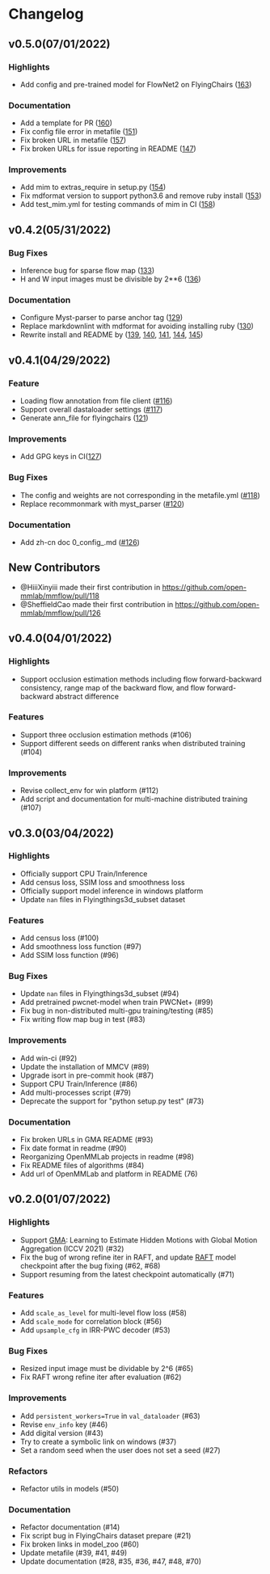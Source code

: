 # Changelog

## v0.5.0(07/01/2022)

### Highlights

- Add config and pre-trained model for FlowNet2 on FlyingChairs ([163](https://github.com/open-mmlab/mmflow/pull/163))

### Documentation

- Add a template for PR ([160](https://github.com/open-mmlab/mmflow/pull/160))
- Fix config file error in metafile ([151](https://github.com/open-mmlab/mmflow/pull/151))
- Fix broken URL in metafile ([157](https://github.com/open-mmlab/mmflow/pull/157))
- Fix broken URLs for issue reporting in README ([147](https://github.com/open-mmlab/mmflow/pull/147))

### Improvements

- Add mim to extras_require in setup.py ([154](https://github.com/open-mmlab/mmflow/pull/154))
- Fix mdformat version to support python3.6 and remove ruby install ([153](https://github.com/open-mmlab/mmflow/pull/153))
- Add test_mim.yml for testing commands of mim in CI ([158](https://github.com/open-mmlab/mmflow/pull/158))

## v0.4.2(05/31/2022)

### Bug Fixes

- Inference bug for sparse flow map ([133](https://github.com/open-mmlab/mmflow/pull/133))
- H and W input images must be divisible by 2\*\*6 ([136](https://github.com/open-mmlab/mmflow/pull/136))

### Documentation

- Configure Myst-parser to parse anchor tag ([129](https://github.com/open-mmlab/mmflow/pull/129))
- Replace markdownlint with mdformat for avoiding installing ruby ([130](https://github.com/open-mmlab/mmflow/pull/130))
- Rewrite install and README by ([139](https://github.com/open-mmlab/mmflow/pull/139), [140](https://github.com/open-mmlab/mmflow/pull/140),
  [141](https://github.com/open-mmlab/mmflow/pull/141), [144](https://github.com/open-mmlab/mmflow/pull/144), [145](https://github.com/open-mmlab/mmflow/pull/145))

## v0.4.1(04/29/2022)

### Feature

- Loading flow annotation from file client ([#116](https://github.com/open-mmlab/mmflow/pull/116))
- Support overall dastaloader settings ([#117](https://github.com/open-mmlab/mmflow/pull/117))
- Generate ann_file for flyingchairs ([121](https://github.com/open-mmlab/mmflow/pull/121))

### Improvements

- Add GPG keys in CI([127](https://github.com/open-mmlab/mmflow/pull/127))

### Bug Fixes

- The config and weights are not corresponding in the metafile.yml ([#118](https://github.com/open-mmlab/mmflow/pull/118))
- Replace recommonmark with myst_parser ([#120](https://github.com/open-mmlab/mmflow/pull/120))

### Documentation

- Add zh-cn doc 0_config\_.md ([#126](https://github.com/open-mmlab/mmflow/pull/126))

## New Contributors

- @HiiiXinyiii made their first contribution in https://github.com/open-mmlab/mmflow/pull/118
- @SheffieldCao made their first contribution in https://github.com/open-mmlab/mmflow/pull/126

## v0.4.0(04/01/2022)

### Highlights

- Support occlusion estimation methods including flow forward-backward consistency, range map of the backward flow, and flow forward-backward abstract difference

### Features

- Support three occlusion estimation methods (#106)
- Support different seeds on different ranks when distributed training (#104)

### Improvements

- Revise collect_env for win platform (#112)
- Add script and documentation for multi-machine distributed training (#107)

## v0.3.0(03/04/2022)

### Highlights

- Officially support CPU Train/Inference
- Add census loss, SSIM loss and smoothness loss
- Officially support model inference in windows platform
- Update `nan` files in Flyingthings3d_subset dataset

### Features

- Add census loss (#100)
- Add smoothness loss function (#97)
- Add SSIM loss function (#96)

### Bug Fixes

- Update `nan` files in Flyingthings3d_subset (#94)
- Add pretrained pwcnet-model when train PWCNet+ (#99)
- Fix bug in non-distributed multi-gpu training/testing (#85)
- Fix writing flow map bug in test (#83)

### Improvements

- Add win-ci (#92)
- Update the installation of MMCV (#89)
- Upgrade isort in pre-commit hook (#87)
- Support CPU Train/Inference (#86)
- Add multi-processes script (#79)
- Deprecate the support for "python setup.py test" (#73)

### Documentation

- Fix broken URLs in GMA README (#93)
- Fix date format in readme (#90)
- Reorganizing OpenMMLab projects in readme (#98)
- Fix README files of algorithms (#84)
- Add url of OpenMMLab and platform in README (76)

## v0.2.0(01/07/2022)

### Highlights

- Support [GMA](../../configs/gma/README.md): Learning to Estimate Hidden Motions with Global Motion Aggregation (ICCV 2021) (#32)
- Fix the bug of wrong refine iter in RAFT, and update [RAFT](../../configs/raft/README.md) model checkpoint after the bug fixing (#62, #68)
- Support resuming from the latest checkpoint automatically (#71)

### Features

- Add `scale_as_level` for multi-level flow loss (#58)
- Add `scale_mode` for correlation block (#56)
- Add `upsample_cfg` in IRR-PWC decoder (#53)

### Bug Fixes

- Resized input image must be dividable by 2^6 (#65)
- Fix RAFT wrong refine iter after evaluation (#62)

### Improvements

- Add `persistent_workers=True` in `val_dataloader` (#63)
- Revise `env_info` key (#46)
- Add digital version (#43)
- Try to create a symbolic link on windows (#37)
- Set a random seed when the user does not set a seed (#27)

### Refactors

- Refactor utils in models (#50)

### Documentation

- Refactor documentation (#14)
- Fix script bug in FlyingChairs dataset prepare (#21)
- Fix broken links in model_zoo (#60)
- Update metafile (#39, #41, #49)
- Update documentation (#28, #35, #36, #47, #48, #70)
